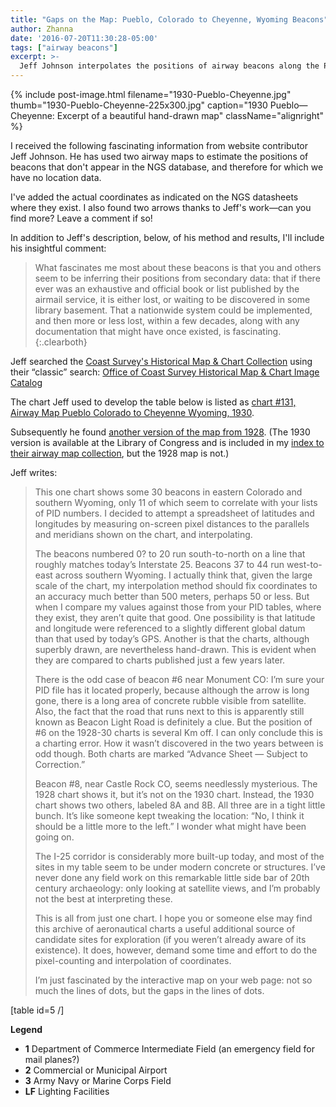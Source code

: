```yaml
---
title: "Gaps on the Map: Pueblo, Colorado to Cheyenne, Wyoming Beacons"
author: Zhanna
date: '2016-07-20T11:30:28-05:00'
tags: ["airway beacons"]
excerpt: >-
  Jeff Johnson interpolates the positions of airway beacons along the Pueblo—Cheyenne route that don't appear in the NGS database!
---
```


{% include post-image.html filename="1930-Pueblo-Cheyenne.jpg" thumb="1930-Pueblo-Cheyenne-225x300.jpg" caption="1930 Pueblo—Cheyenne: Excerpt of a beautiful hand-drawn map" className="alignright" %}

I received the following fascinating information from website contributor Jeff Johnson. He has used two airway maps to estimate the positions of beacons that don't appear in the NGS database, and therefore for which we have no location data.

I've added the actual coordinates as indicated on the NGS datasheets where they exist. I also found two arrows thanks to Jeff's work—can you find more? Leave a comment if so!

In addition to Jeff's description, below, of his method and results, I'll include his insightful comment:

> What fascinates me most about these beacons is that you and others seem to be inferring their positions from secondary data: that if there ever was an exhaustive and official book or list published by the airmail service, it is either lost, or waiting to be discovered in some library basement. That a nationwide system could be implemented, and then more or less lost, within a few decades, along with any documentation that might have once existed, is fascinating.
{:.clearboth}

Jeff searched the [Coast Survey's Historical Map & Chart Collection](https://historicalcharts.noaa.gov/) using their “classic” search: [Office of Coast Survey Historical Map & Chart Image Catalog](https://historicalcharts.noaa.gov/)

The chart Jeff used to develop the table below is listed as [chart #131, Airway Map Pueblo Colorado to Cheyenne Wyoming, 1930](https://www.historicalcharts.noaa.gov/image.php?filename=131-00-1930). 

Subsequently he found [another version of the map from 1928](https://www.historicalcharts.noaa.gov/image.php?filename=131-00-1928). (The 1930 version is available at the Library of Congress and is included in my [index to their airway map collection](/historical-airway-maps/), but the 1928 map is not.)

Jeff writes:

> This one chart shows some 30 beacons in eastern Colorado and southern Wyoming, only 11 of which seem to correlate with your lists of PID numbers. I decided to attempt a spreadsheet of latitudes and longitudes by measuring on-screen pixel distances to the parallels and meridians shown on the chart, and interpolating. 
>
> The beacons numbered 0? to 20 run south-to-north on a line that roughly matches today’s Interstate 25. Beacons 37 to 44 run west-to-east across southern Wyoming. I actually think that, given the large scale of the chart, my interpolation method should fix coordinates to an accuracy much better than 500 meters, perhaps 50 or less. But when I compare my values against those from your PID tables, where they exist, they aren’t quite that good. One possibility is that latitude and longitude were referenced to a slightly different global datum than that used by today’s GPS. Another is that the charts, although superbly drawn, are nevertheless hand-drawn. This is evident when they are compared to charts published just a few years later.
>
> There is the odd case of beacon #6 near Monument CO: I’m sure your PID file has it located properly, because although the arrow is long gone, there is a long area of concrete rubble visible from satellite. Also, the fact that the road that runs next to this is apparently still known as Beacon Light Road is definitely a clue. But the position of #6 on the 1928-30 charts is several Km off. I can only conclude this is a charting error. How it wasn’t discovered in the two years between is odd though. Both charts are marked “Advance Sheet — Subject to Correction.”
>
> Beacon #8, near Castle Rock CO, seems needlessly mysterious. The 1928 chart shows it, but it’s not on the 1930 chart. Instead, the 1930 chart shows two others, labeled 8A and 8B. All three are in a tight little bunch. It’s like someone kept tweaking the location: “No, I think it should be a little more to the left.” I wonder what might have been going on.
>
> The I-25 corridor is considerably more built-up today, and most of the sites in my table seem to be under modern concrete or structures. I’ve never done any field work on this remarkable little side bar of 20th century archaeology: only looking at satellite views, and I’m probably not the best at interpreting these.  
>
> This is all from just one chart. I hope you or someone else may find this archive of aeronautical charts a useful additional source of candidate sites for exploration (if you weren’t already aware of its existence). It does, however, demand some time and effort to do the pixel-counting and interpolation of coordinates.
>
> I’m just fascinated by the interactive map on your web page: not so much the lines of dots, but the gaps in the lines of dots.

[table id=5 /]

<strong>Legend</strong>
<ul>		
	<li><strong>1</strong> Department of Commerce Intermediate Field (an emergency field for mail planes?)</li>
	<li><strong>2</strong>	Commercial or Municipal Airport</li>
        <li><strong>3</strong>	Army Navy or Marine Corps Field</li>
        <li><strong>LF</strong>	Lighting Facilities</li>
</ul>

<br style="clear:both;">


